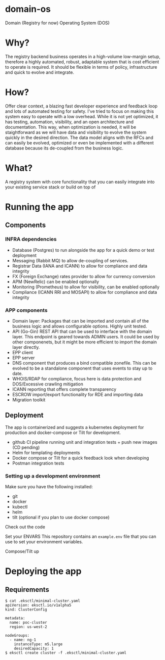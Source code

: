# domain-os

Domain (Registry for now) Operating System (DOS)

 # Why?
 The registry backend business operates in a high-volume low-margin setup, therefore a highly automated, robust, adaptable system that is cost efficient to operate is required. 
 It should be flexible in terms of policy, infrastructure and quick to evolve and integrate. 

 # How? 
 Offer clear context, a blazing fast developer experience and feedback loop and lots of automated testing for safety.
 I've tried to focus on making this system easy to operate with a low overhead. While it is not yet optimized, it has testing, automation, visibility, and an open architecture and documentation.
 This way, when optimization is needed, it will be staightforward as we will have data and visibility to evolve the system quickly in the desired direction.
 The data model aligns with the RFCs and can easily be evolved, optimized or even be implemented with a different database because its de-coupled from the business logic.

  # What?
  A registry system with core functionality that you can easily integrate into your existing service stack or build on top of

# Running the app
## Components
### INFRA dependencies
* Database (Postgres) to run alongside the app for a quick demo or test deployment
* Messaging (Rabbit MQ) to allow de-coupling of services.
* Registrar Data (IANA and ICANN) to allow for compliance and data integrity
* FX (Foreign Exchange) rates provider to allow for currency conversion
* APM (NewRelic) can be enabled optionally
* Monitoring (Prometheus) to allow for visibility, can be enabled optionally
* Compliance (ICANN RRI and MOSAPI) to allow for compliance and data integrity

### APP components
* Domain layer: Packages that can be imported and contain all of the business logic and allows configurable options. Highly unit tested.
* API (Go-Gin) REST API that can be used to interface with the domain layer. This endpoint is geared towards ADMIN users. It could be used by other componenets, but it might be more efficient to import the domain layer directly.
* EPP client
* EPP server
* DNS component that produces a bind compatible zonefile. This can be evolved to be a standalone component that uses events to stay up to date.
* WHOIS/RDAP for compliance, focus here is data protection and DOS/Excessive crawling mitigation
* ICANN reporting that offers complete transparency
* ESCROW import/export functionality for RDE and importing data
* Migration toolkit

## Deployment
The app is containerized and suggests a kubernetes deployment for production and docker-compose or Tilt for development.
* github CI pipeline running unit and integration tests + push new images (CD pending)
* Helm for templating deployments
* Docker compose or Tilt for a quick feedback look when developing
* Postman integration tests

### Setting up a development environment
Make sure you have the following installed:
* git
* docker
* kubectl
* helm
* tilt (optional if you plan to use docker compose)

Check out the code

Set your ENVARS
This repository contains an `example.env` file that you can use to set your environment variables. 


Compose/Tilt up


# Deploying the app
## Requirements
```
$ cat .eksctl/minimal-cluster.yaml
apiVersion: eksctl.io/v1alpha5
kind: ClusterConfig

metadata:
  name: poc-cluster
  region: us-west-2

nodeGroups:
  - name: ng-1
    instanceType: m5.large
    desiredCapacity: 1
$ eksctl create cluster -f .eksctl/minimal-cluster.yaml

```
